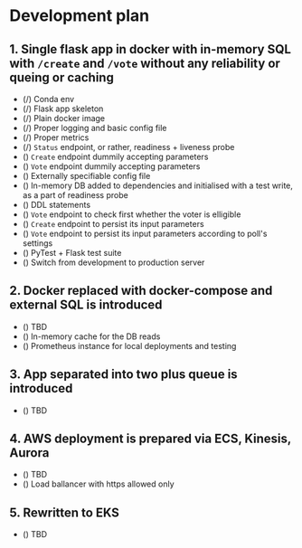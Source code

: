 # Development plan

## 1. Single flask app in docker with in-memory SQL with `/create` and `/vote` without any reliability or queing or caching
* (/) Conda env
* (/) Flask app skeleton
* (/) Plain docker image
* (/) Proper logging and basic config file
* (/) Proper metrics
* (/) `Status` endpoint, or rather, readiness + liveness probe
* () `Create` endpoint dummily accepting parameters
* () `Vote` endpoint dummily accepting parameters
* () Externally specifiable config file
* () In-memory DB added to dependencies and initialised with a test write, as a part of readiness probe
* () DDL statements
* () `Vote` endpoint to check first whether the voter is elligible
* () `Create` endpoint to persist its input parameters
* () `Vote` endpoint to persist its input parameters according to poll's settings
* () PyTest + Flask test suite
* () Switch from development to production server

## 2. Docker replaced with docker-compose and external SQL is introduced
* () TBD
* () In-memory cache for the DB reads
* () Prometheus instance for local deployments and testing

## 3. App separated into two plus queue is introduced
* () TBD

## 4. AWS deployment is prepared via ECS, Kinesis, Aurora
* () TBD
* () Load ballancer with https allowed only

## 5. Rewritten to EKS
* () TBD
